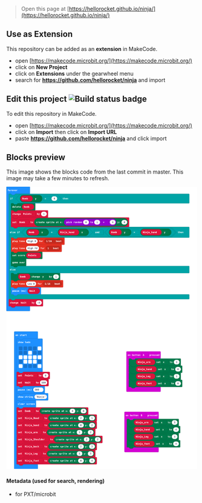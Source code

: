 
> Open this page at [https://hellorocket.github.io/ninja/](https://hellorocket.github.io/ninja/)

## Use as Extension

This repository can be added as an **extension** in MakeCode.

* open [https://makecode.microbit.org/](https://makecode.microbit.org/)
* click on **New Project**
* click on **Extensions** under the gearwheel menu
* search for **https://github.com/hellorocket/ninja** and import

## Edit this project ![Build status badge](https://github.com/hellorocket/ninja/workflows/MakeCode/badge.svg)

To edit this repository in MakeCode.

* open [https://makecode.microbit.org/](https://makecode.microbit.org/)
* click on **Import** then click on **Import URL**
* paste **https://github.com/hellorocket/ninja** and click import

## Blocks preview

This image shows the blocks code from the last commit in master.
This image may take a few minutes to refresh.

![A rendered view of the blocks](https://github.com/hellorocket/ninja/raw/master/.github/makecode/blocks.png)

#### Metadata (used for search, rendering)

* for PXT/microbit
<script src="https://makecode.com/gh-pages-embed.js"></script><script>makeCodeRender("{{ site.makecode.home_url }}", "{{ site.github.owner_name }}/{{ site.github.repository_name }}");</script>
